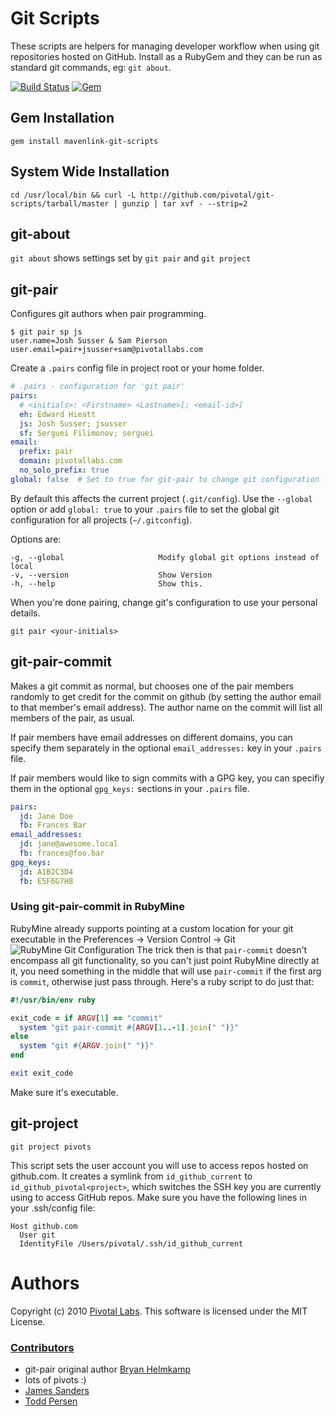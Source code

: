 # Git Scripts

These scripts are helpers for managing developer workflow when using git repositories hosted on GitHub.  Install as a RubyGem and they can be run as standard git commands, eg: `git about`.

[![Build Status](https://img.shields.io/travis/pivotal/git_scripts.svg)](https://travis-ci.org/pivotal/git_scripts)
[![Gem](https://img.shields.io/gem/v/mavenlink-git-scripts?style=flat-square)]()

## Gem Installation

```shell
gem install mavenlink-git-scripts
```

## System Wide Installation

```shell
cd /usr/local/bin && curl -L http://github.com/pivotal/git-scripts/tarball/master | gunzip | tar xvf - --strip=2
```

## git-about

`git about` shows settings set by `git pair` and `git project`

## git-pair

Configures git authors when pair programming.

```shell
$ git pair sp js
user.name=Josh Susser & Sam Pierson
user.email=pair+jsusser+sam@pivotallabs.com
```

Create a `.pairs` config file in project root or your home folder.

```yaml
# .pairs - configuration for 'git pair'
pairs:
  # <initials>: <Firstname> <Lastname>[; <email-id>]
  eh: Edward Hieatt
  js: Josh Susser; jsusser
  sf: Serguei Filimonov; serguei
email:
  prefix: pair
  domain: pivotallabs.com
  no_solo_prefix: true
global: false  # Set to true for git-pair to change git configuration for all your projects
```


By default this affects the current project (`.git/config`).
Use the `--global` option or add `global: true` to your `.pairs` file to set the global git configuration for all projects (`~/.gitconfig`).

Options are:

    -g, --global                     Modify global git options instead of local
    -v, --version                    Show Version
    -h, --help                       Show this.

When you're done pairing, change git's configuration to use your personal details.

```shell
git pair <your-initials>
```

## git-pair-commit

Makes a git commit as normal, but chooses one of the pair members randomly to get credit for the commit on github (by setting the author email to that member's email address). The author name on the commit will list all members of the pair, as usual.

If pair members have email addresses on different domains, you can specify them separately in the optional `email_addresses:` key in your `.pairs` file.

If pair members would like to sign commits with a GPG key, you can specifiy them in the optional `gpg_keys:` sections in your `.pairs` file.

```yaml
pairs:
  jd: Jane Doe
  fb: Frances Bar
email_addresses:
  jd: jane@awesome.local
  fb: frances@foo.bar
gpg_keys:
  jd: A1B2C3D4
  fb: E5F6G7H8
```

### Using git-pair-commit in RubyMine
RubyMine already supports pointing at a custom location for your git executable in the Preferences -> Version Control -> Git
![RubyMine Git Configuration](http://i.imgur.com/hTHkdeA.png)
The trick then is that `pair-commit` doesn't encompass all git functionality, so you can't just point RubyMine directly at it, you need something in the middle that will use `pair-commit` if the first arg is `commit`, otherwise just pass through. Here's a ruby script to do just that:

```ruby
#!/usr/bin/env ruby

exit_code = if ARGV[1] == "commit"
  system "git pair-commit #{ARGV[1..-1].join(" ")}"
else
  system "git #{ARGV.join(" ")}"
end

exit exit_code
```

Make sure it's executable.


## git-project

```shell
git project pivots
```

This script sets the user account you will use to access repos hosted on github.com.  It creates a symlink from `id_github_current` to `id_github_pivotal<project>`, which switches the SSH key you are currently using to access GitHub repos.  Make sure you have the following lines in your .ssh/config file:

    Host github.com
      User git
      IdentityFile /Users/pivotal/.ssh/id_github_current

Authors
====
Copyright (c) 2010 [Pivotal Labs](http://pivotallabs.com). This software is licensed under the MIT License.

### [Contributors](https://github.com/pivotal/git_scripts/contributors)
 - git-pair original author [Bryan Helmkamp](http://brynary.com)
 - lots of pivots :)
 - [James Sanders](https://github.com/jsanders)
 - [Todd Persen](https://github.com/toddboom)

